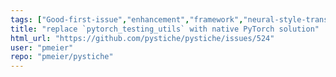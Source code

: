 ```yaml
---
tags: ["Good-first-issue","enhancement","framework","neural-style-transfer","python","pytorch"]
title: "replace `pytorch_testing_utils` with native PyTorch solution"
html_url: "https://github.com/pystiche/pystiche/issues/524"
user: "pmeier"
repo: "pmeier/pystiche"
---
```


